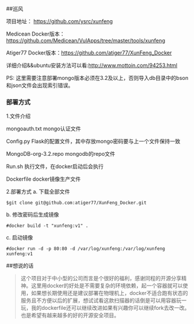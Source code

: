 ##巡风



项目地址： https://github.com/ysrc/xunfeng

Medicean Docker版本：https://github.com/Medicean/VulApps/tree/master/tools/xunfeng

Atiger77 Docker版本：https://github.com/atiger77/XunFeng_Docker

详细介绍&&ubuntu安装方法可以看:http://www.mottoin.com/94253.html

PS: 这里需要注意部署mongo版本必须在3.2及以上，否则导入db目录中的bson和json文件会出现索引错误。
   
### 部署方式
1.文件介绍

  mongoauth.txt mongo认证文件
  
  Config.py Flask的配置文件，其中存放mongo密码要与上一个文件保持一致
  
  MongoDB-org-3.2.repo mongodb的repo文件
  
  Run.sh 执行文件，在docker启动后会执行
  
  Dockerfile docker镜像生产文件

2.部署方式
  a. 下载全部文件
  
  ```
  $git clone git@github.com:atiger77/XunFeng_Docker.git
  ```

  b. 修改密码后生成镜像
  
  ```
  #docker build -t "xunfeng:v1" . 
  ```

  c. 启动镜像
  
  ```
  #docker run -d -p 80:80 -d /var/log/xunfeng:/var/log/xunfeng xunfeng:v1
  ```
 
##想说的话
> 这个项目对于中小型的公司而言是个很好的福利，感谢同程的开源分享精神。这里用docker的好处是不需要复杂的环境依赖，起一个容器就可以使用，如果想长期使用还是建议部署在物理机上，docker不适合跑有状态的服务且不方便以后的扩展，想试试看这款扫描器的话倒是可以用容器玩一玩，我的dockerfile还可以继续改进如果有兴趣你可以继续fork去改一改。也是希望有越来越多的好的开源安全项目。
